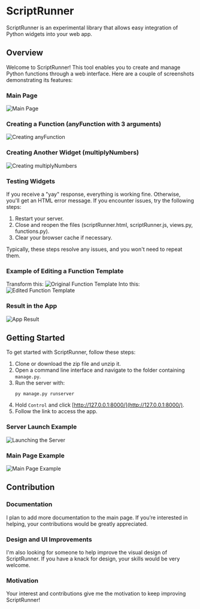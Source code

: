 # ScriptRunner

ScriptRunner is an experimental library that allows easy integration of Python widgets into your web app.

## Overview

Welcome to ScriptRunner! This tool enables you to create and manage Python functions through a web interface. Here are a couple of screenshots demonstrating its features:

### Main Page
![Main Page](https://github.com/user-attachments/assets/92aa6c75-0f54-41a3-954a-23823eb5bb16)

### Creating a Function (anyFunction with 3 arguments)
![Creating anyFunction](https://github.com/user-attachments/assets/05152d89-cbad-4e19-b343-1b702a83afbf)

### Creating Another Widget (multiplyNumbers)
![Creating multiplyNumbers](https://github.com/user-attachments/assets/6264867c-51af-4df5-b9df-783dcb122a5d)

### Testing Widgets
If you receive a "yay" response, everything is working fine. Otherwise, you'll get an HTML error message. If you encounter issues, try the following steps:
1. Restart your server.
2. Close and reopen the files (scriptRunner.html, scriptRunner.js, views.py, functions.py).
3. Clear your browser cache if necessary.

Typically, these steps resolve any issues, and you won't need to repeat them.

### Example of Editing a Function Template
Transform this:
![Original Function Template](https://github.com/user-attachments/assets/1c669971-9a94-4ad4-9f4c-3a08fb53db58)
Into this:
![Edited Function Template](https://github.com/user-attachments/assets/718a00d7-daa5-42f5-bb0e-428e8fef3089)

### Result in the App
![App Result](https://github.com/user-attachments/assets/fc9ada9e-de3e-466a-bf0e-c35701550608)

## Getting Started

To get started with ScriptRunner, follow these steps:
1. Clone or download the zip file and unzip it.
2. Open a command line interface and navigate to the folder containing `manage.py`.
3. Run the server with:
    ```
    py manage.py runserver
    ```
4. Hold `Control` and click [http://127.0.0.1:8000/](http://127.0.0.1:8000/).
5. Follow the link to access the app.

### Server Launch Example
![Launching the Server](https://github.com/user-attachments/assets/7169d0a3-0b4d-4215-888c-b5007852819b)

### Main Page Example
![Main Page Example](https://github.com/user-attachments/assets/2b7e8f1d-3cc8-48a6-994a-ad2eeacc82ce)

## Contribution

### Documentation
I plan to add more documentation to the main page. If you’re interested in helping, your contributions would be greatly appreciated.

### Design and UI Improvements
I'm also looking for someone to help improve the visual design of ScriptRunner. If you have a knack for design, your skills would be very welcome.

### Motivation
Your interest and contributions give me the motivation to keep improving ScriptRunner!
